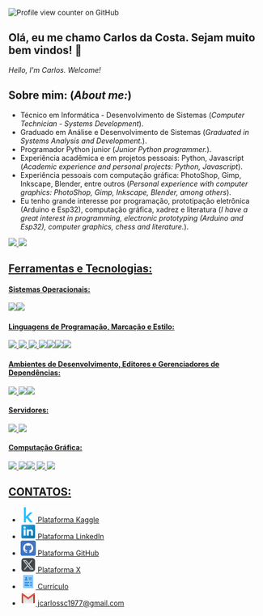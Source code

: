 ![Profile view counter on GitHub](https://komarev.com/ghpvc/?username=jcarlossc)
## Olá, eu me chamo Carlos da Costa. Sejam muito bem vindos! 👋
*Hello, I'm Carlos. Welcome!*

## Sobre mim: (*About me:*)
* Técnico em Informática - Desenvolvimento de Sistemas (*Computer Technician - Systems Development*).
* Graduado em Análise e Desenvolvimento de Sistemas (*Graduated in Systems Analysis and Development.*).
* Programador Python junior (*Junior Python programmer.*).
* Experiência acadêmica e em projetos pessoais: Python, Javascript (*Academic experience and personal projects: Python, Javascript*).
* Experiência pessoais com computação gráfica: PhotoShop, Gimp, Inkscape, Blender, entre outros (*Personal experience with computer graphics: PhotoShop, Gimp, Inkscape, Blender, among others*).
* Eu tenho grande interesse por programação, prototipação eletrônica (Arduino e Esp32), computação gráfica, xadrez e literatura (*I have a great interest in programming, electronic prototyping (Arduino and Esp32), computer graphics, chess and literature.*).

<div>
<a href="https://github.com/jcarlossc">
<img loading="lazy" height="200em" src="https://github-readme-stats.vercel.app/api/top-langs/?username=jcarlossc&layout=compact&langs_count=7&theme=prussian"/> 
<img loading="lazy" height="200em" src="https://github-readme-stats.vercel.app/api?username=jcarlossc&show_icons=true&theme=prussian&include_all_commits=true&count_private=true"/> 
</div>

## Ferramentas e Tecnologias:
#### Sistemas Operacionais:<br />
<abbr title="Windows"><img src="https://cdn.jsdelivr.net/gh/devicons/devicon@latest/icons/windows11/windows11-original.svg" style="width:50px" /></abbr><img src="https://cdn.jsdelivr.net/gh/devicons/devicon@latest/icons/linux/linux-original.svg" style="width:50px" />
#### Linguagens de Programação, Marcação e Estilo:     
<img src="https://cdn.jsdelivr.net/gh/devicons/devicon@latest/icons/python/python-original-wordmark.svg" style="width:50px" /><span> </span><img  src="https://cdn.jsdelivr.net/gh/devicons/devicon@latest/icons/php/php-original.svg" style="width:50px" /><span> </span><img src="https://cdn.jsdelivr.net/gh/devicons/devicon@latest/icons/javascript/javascript-original.svg" style="width:40px" /><span> </span><img src="https://cdn.jsdelivr.net/gh/devicons/devicon@latest/icons/mysql/mysql-original-wordmark.svg" style="width:50px" /><img src="https://cdn.jsdelivr.net/gh/devicons/devicon@latest/icons/html5/html5-original.svg" style="width:50px" /><img src="https://cdn.jsdelivr.net/gh/devicons/devicon@latest/icons/css3/css3-original.svg" style="width:50px" /><img src="https://cdn.jsdelivr.net/gh/devicons/devicon@latest/icons/bootstrap/bootstrap-original-wordmark.svg" style="width:50px" />
          
          
          
          
#### Ambientes de Desenvolvimento, Editores e Gerenciadores de Dependências:
<img 
src="https://cdn.jsdelivr.net/gh/devicons/devicon@latest/icons/vscode/vscode-original.svg" style="width:40px" /><span> </span><img src="https://cdn.jsdelivr.net/gh/devicons/devicon@latest/icons/composer/composer-original.svg" style="width:40px" /><img src="https://cdn.jsdelivr.net/gh/devicons/devicon@latest/icons/jupyter/jupyter-original-wordmark.svg" style="width:50px" />
          
          
#### Servidores: 
<img src="https://cdn.jsdelivr.net/gh/devicons/devicon@latest/icons/apache/apache-original-wordmark.svg" style="width:50px" /><span> </span><img src="https://cdn.jsdelivr.net/gh/devicons/devicon@latest/icons/nginx/nginx-original.svg" style="width:50px" />
#### Computação Gráfica: 
<img src="https://cdn.jsdelivr.net/gh/devicons/devicon@latest/icons/photoshop/photoshop-original.svg" style="width:50px" /><span> </span><img src="https://cdn.jsdelivr.net/gh/devicons/devicon@latest/icons/gimp/gimp-original.svg" style="width:50px" /><img src="https://cdn.jsdelivr.net/gh/devicons/devicon@latest/icons/inkscape/inkscape-original.svg" style="width:50px" /><span> </span><img src="https://cdn.jsdelivr.net/gh/devicons/devicon@latest/icons/blender/blender-original.svg" style="width:50px" /><span> </span><img src="https://cdn.jsdelivr.net/gh/devicons/devicon@latest/icons/threedsmax/threedsmax-original.svg" style="width:50px" />

## CONTATOS:
<ul>
<li>
<a href="https://www.kaggle.com/jcarlossc" target="_blank">
<img src="icons/kaggle.svg" width="30px" alt="link-kaggle"><span> Plataforma Kaggle</span>
</a>
</li>   
<li>
<a href="https://www.linkedin.com/in/carlos-da-costa-669252149/" target="_blank">
<img src="icons/linkedin.png" width="30px" alt="link-LinkedIn"><span> Plataforma LinkedIn</span>   
</li>
<li>
<a href="https://github.com/jcarlossc/" target="_blank">
<img src="icons/github.svg" width="30px" alt="link-gitHub"><span> Plataforma GitHub</span>   
</li>          
<li>
<a href="https://x.com/jcarlossc1977" target="_blank">
<img src="icons/twitter_.svg" width="30px" alt="link-Twitter"><span> Plataforma X</span>   
</li>          
<li>
<a href="https://github.com/jcarlossc/curriculum/blob/main/README.md" target="_blank">
<img src="icons/curriculo.png" width="30px" alt="link-Currículo"><span> Currículo</span>   
</li>          
<li>
<a href="mailto:josecscosta@fac.pe.senac.br" target="_blank">
<img src="icons/gmail.svg" width="30px" alt="link-Currículo"><span> jcarlossc1977@gmail.com</span>   
</li>          
</ul>


          
          
          
          
          
          
          
          
          
          
          
          
          
          
          
          
          

